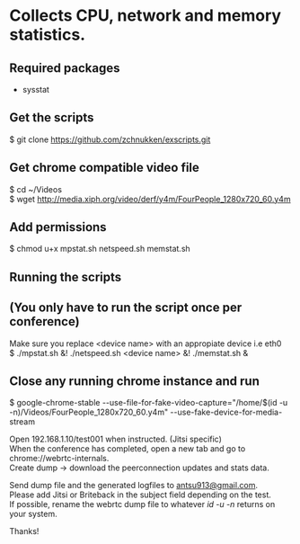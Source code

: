 # Collects CPU, network and memory statistics.
## Required packages
* sysstat

## Get the scripts
$ git clone https://github.com/zchnukken/exscripts.git

## Get chrome compatible video file
$ cd ~/Videos  
$ wget http://media.xiph.org/video/derf/y4m/FourPeople_1280x720_60.y4m

## Add permissions
$ chmod u+x mpstat.sh netspeed.sh memstat.sh

## Running the scripts
## (You only have to run the script once per conference)
Make sure you replace \<device name> with an appropiate device i.e eth0  
$ ./mpstat.sh &! ./netspeed.sh \<device name> &! ./memstat.sh &

## Close any running chrome instance and run
$ google-chrome-stable --use-file-for-fake-video-capture="/home/$(id -u -n)/Videos/FourPeople_1280x720_60.y4m" --use-fake-device-for-media-stream

Open 192.168.1.10/test001 when instructed. (Jitsi specific)  
When the conference has completed, open a new tab and go to chrome://webrtc-internals.  
Create dump -> download the peerconnection updates and stats data.  

Send dump file and the generated logfiles to antsu913@gmail.com.  
Please add Jitsi or Briteback in the subject field depending on the test.  
If possible, rename the webrtc dump file to whatever <i>id -u -n</i> returns on your system.  

Thanks!
